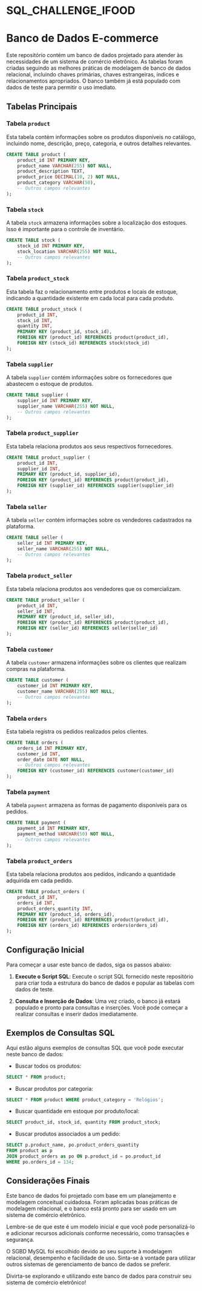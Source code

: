 # SQL_CHALLENGE_IFOOD

# Banco de Dados E-commerce

Este repositório contém um banco de dados projetado para atender às necessidades de um sistema de comércio eletrônico. As tabelas foram criadas seguindo as melhores práticas de modelagem de banco de dados relacional, incluindo chaves primárias, chaves estrangeiras, índices e relacionamentos apropriados. O banco também já está populado com dados de teste para permitir o uso imediato.

## Tabelas Principais

### Tabela `product`
Esta tabela contém informações sobre os produtos disponíveis no catálogo, incluindo nome, descrição, preço, categoria, e outros detalhes relevantes.

```sql
CREATE TABLE product (
    product_id INT PRIMARY KEY,
    product_name VARCHAR(255) NOT NULL,
    product_description TEXT,
    product_price DECIMAL(10, 2) NOT NULL,
    product_category VARCHAR(50),
    -- Outros campos relevantes
);
```

### Tabela `stock`
A tabela `stock` armazena informações sobre a localização dos estoques. Isso é importante para o controle de inventário.

```sql
CREATE TABLE stock (
    stock_id INT PRIMARY KEY,
    stock_location VARCHAR(255) NOT NULL,
    -- Outros campos relevantes
);
```

### Tabela `product_stock`
Esta tabela faz o relacionamento entre produtos e locais de estoque, indicando a quantidade existente em cada local para cada produto.

```sql
CREATE TABLE product_stock (
    product_id INT,
    stock_id INT,
    quantity INT,
    PRIMARY KEY (product_id, stock_id),
    FOREIGN KEY (product_id) REFERENCES product(product_id),
    FOREIGN KEY (stock_id) REFERENCES stock(stock_id)
);
```

### Tabela `supplier`
A tabela `supplier` contém informações sobre os fornecedores que abastecem o estoque de produtos.

```sql
CREATE TABLE supplier (
    supplier_id INT PRIMARY KEY,
    supplier_name VARCHAR(255) NOT NULL,
    -- Outros campos relevantes
);
```

### Tabela `product_supplier`
Esta tabela relaciona produtos aos seus respectivos fornecedores.

```sql
CREATE TABLE product_supplier (
    product_id INT,
    supplier_id INT,
    PRIMARY KEY (product_id, supplier_id),
    FOREIGN KEY (product_id) REFERENCES product(product_id),
    FOREIGN KEY (supplier_id) REFERENCES supplier(supplier_id)
);
```

### Tabela `seller`
A tabela `seller` contém informações sobre os vendedores cadastrados na plataforma.

```sql
CREATE TABLE seller (
    seller_id INT PRIMARY KEY,
    seller_name VARCHAR(255) NOT NULL,
    -- Outros campos relevantes
);
```

### Tabela `product_seller`
Esta tabela relaciona produtos aos vendedores que os comercializam.

```sql
CREATE TABLE product_seller (
    product_id INT,
    seller_id INT,
    PRIMARY KEY (product_id, seller_id),
    FOREIGN KEY (product_id) REFERENCES product(product_id),
    FOREIGN KEY (seller_id) REFERENCES seller(seller_id)
);
```

### Tabela `customer`
A tabela `customer` armazena informações sobre os clientes que realizam compras na plataforma.

```sql
CREATE TABLE customer (
    customer_id INT PRIMARY KEY,
    customer_name VARCHAR(255) NOT NULL,
    -- Outros campos relevantes
);
```

### Tabela `orders`
Esta tabela registra os pedidos realizados pelos clientes.

```sql
CREATE TABLE orders (
    orders_id INT PRIMARY KEY,
    customer_id INT,
    order_date DATE NOT NULL,
    -- Outros campos relevantes
    FOREIGN KEY (customer_id) REFERENCES customer(customer_id)
);
```

### Tabela `payment`
A tabela `payment` armazena as formas de pagamento disponíveis para os pedidos.

```sql
CREATE TABLE payment (
    payment_id INT PRIMARY KEY,
    payment_method VARCHAR(50) NOT NULL,
    -- Outros campos relevantes
);
```

### Tabela `product_orders`
Esta tabela relaciona produtos aos pedidos, indicando a quantidade adquirida em cada pedido.

```sql
CREATE TABLE product_orders (
    product_id INT,
    orders_id INT,
    product_orders_quantity INT,
    PRIMARY KEY (product_id, orders_id),
    FOREIGN KEY (product_id) REFERENCES product(product_id),
    FOREIGN KEY (orders_id) REFERENCES orders(orders_id)
);
```

## Configuração Inicial

Para começar a usar este banco de dados, siga os passos abaixo:

1. **Execute o Script SQL**: Execute o script SQL fornecido neste repositório para criar toda a estrutura do banco de dados e popular as tabelas com dados de teste.

2. **Consulta e Inserção de Dados**: Uma vez criado, o banco já estará populado e pronto para consultas e inserções. Você pode começar a realizar consultas e inserir dados imediatamente.

## Exemplos de Consultas SQL

Aqui estão alguns exemplos de consultas SQL que você pode executar neste banco de dados:

- Buscar todos os produtos:

```sql
SELECT * FROM product;
```

- Buscar produtos por categoria:

```sql
SELECT * FROM product WHERE product_category = 'Relógios';
```

- Buscar quantidade em estoque por produto/local:

```sql
SELECT product_id, stock_id, quantity FROM product_stock;
```

- Buscar produtos associados a um pedido:

```sql
SELECT p.product_name, po.product_orders_quantity 
FROM product as p
JOIN product_orders as po ON p.product_id = po.product_id
WHERE po.orders_id = 134;
```

## Considerações Finais

Este banco de dados foi projetado com base em um planejamento e modelagem conceitual cuidadosa. Foram aplicadas boas práticas de modelagem relacional, e o banco está pronto para ser usado em um sistema de comércio eletrônico.

Lembre-se de que este é um modelo inicial e que você pode personalizá-lo e adicionar recursos adicionais conforme necessário, como transações e segurança.

O SGBD MySQL foi escolhido devido ao seu suporte à modelagem relacional, desempenho e facilidade de uso. Sinta-se à vontade para utilizar outros sistemas de gerenciamento de banco de dados se preferir.

Divirta-se explorando e utilizando este banco de dados para construir seu sistema de comércio eletrônico!
